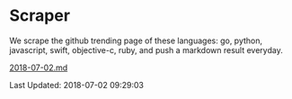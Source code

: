 # Scraper

We scrape the github trending page of these languages: go, python, javascript, swift, objective-c, ruby, and push a markdown result everyday.

[2018-07-02.md](https://github.com/henson/Scraper/blob/master/2018-07-02.md)

Last Updated: 2018-07-02 09:29:03